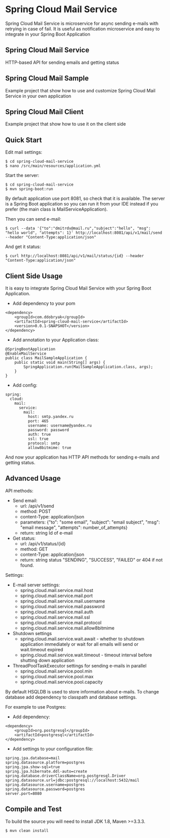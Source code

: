 # Spring Cloud Mail Service #
Spring Cloud Mail Service is microservice for async sending e-mails with retrying in case of fail. It is useful as notification microservice and easy to integrate in your Spring Boot Application

## Spring Cloud Mail Service ##
HTTP-based API for sending emails and getting status

## Spring Cloud Mail Sample ##
Example project that show how to use and customize Spring Cloud Mail Service in your own application

## Spring Cloud Mail Client ##
Example project that show how to use it on the client side

## Quick Start ##
Edit mail settings:
```
$ cd spring-cloud-mail-service
$ nano /src/main/resources/application.yml
```
Start the server:
```
$ cd spring-cloud-mail-service
$ mvn spring-boot:run
```
By default application use port 8081, so check that it is available. The server is a Spring Boot application so you can run it from your IDE instead if you prefer (the main class is MailServiceApplication).

Then you can send e-mail:
```
$ curl --data '{"to":"dmitrdv@mail.ru","subject":"hello", "msg": "hello world", "attempts": 1}' http://localhost:8081/api/v1/mail/send --header "Content-Type:application/json"
```
And get it status:
```
$ curl http://localhost:8081/api/v1/mail/status/{id} --header "Content-Type:application/json"
```

## Client Side Usage ##
It is easy to integrate Spring Cloud Mail Service with your Spring Boot Application.

 - Add dependency to your pom
```
<dependency>
	<groupId>com.ddobryak</groupId>
	<artifactId>spring-cloud-mail-service</artifactId>
	<version>0.0.1-SNAPSHOT</version>
</dependency>
```
 - Add annotation to your Application class:
```
@SpringBootApplication
@EnableMailService
public class MailSampleApplication {
	public static void main(String[] args) {
		SpringApplication.run(MailSampleApplication.class, args);
	}
}
```
 - Add config:
```
spring:
  cloud:
    mail:
      service:
        mail:
          host: smtp.yandex.ru
          port: 465
          username: username@yandex.ru
          password: password
          auth: true
          ssl: true
          protocol: smtp
          allow8bitmime: true
```
And now your application has HTTP API methods for sending e-mails and getting status.

## Advanced Usage ##
API methods:

 - Send email:
    - url: /api/v1/send 
    - method: POST
    - content-Type: application/json
    - parameters: {"to": "some email",
   "subject": "email subject", "msg": "email message", "attempts":
   number_of_attempts} 
    - return: string Id of e-mail
 - Get status:
    - url: /api/v1/status/{id}
    - method: GET
    - content-Type: application/json
    - return: string status "SENDING", "SUCCESS", "FAILED" or 404 if not found.

Settings:

 - E-mail server settings:
    - spring.cloud.mail.service.mail.host 
    - spring.cloud.mail.service.mail.port 
    - spring.cloud.mail.service.mail.username 
    - spring.cloud.mail.service.mail.password 
    - spring.cloud.mail.service.mail.auth 
    - spring.cloud.mail.service.mail.ssl 
    - spring.cloud.mail.service.mail.protocol 
    - spring.cloud.mail.service.mail.allow8bitmime 
 - Shutdown settings
    - spring.cloud.mail.service.wait.await - whether to shutdown application immediately or wait for all emails will send or wait.timeout expired
    - spring.cloud.mail.service.wait.timeout - timeout interval before shutting down application 
 - ThreadPoolTaskExecutor settings for sending e-mails in parallel
    - spring.cloud.mail.service.pool.min
    - spring.cloud.mail.service.pool.max
    - spring.cloud.mail.service.pool.capacity

By default HSQLDB is used to store information about e-mails. To change database add dependency to classpath and database settings.

For example to use Postgres: 

 - Add dependency:
```
<dependency>
	<groupId>org.postgresql</groupId>
	<artifactId>postgresql</artifactId>
</dependency>
```
 - Add settings to your configuration file:
```
spring.jpa.database=mail
spring.datasource.platform=postgres
spring.jpa.show-sql=true
spring.jpa.hibernate.ddl-auto=create
spring.database.driverClassName=org.postgresql.Driver
spring.datasource.url=jdbc:postgresql://localhost:5432/mail
spring.datasource.username=postgres
spring.datasource.password=postgres
server.port=8080
```

## Compile and Test ##
To build the source you will need to install JDK 1.8, Maven >=3.3.3.
```
$ mvn clean install
```